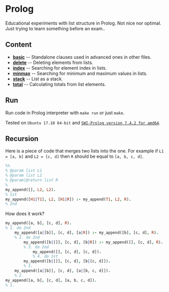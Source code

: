 # Prolog
Educational experiments with list structure in Prolog. Not nice nor optimal. Just trying to learn something before an exam..

## Content

- [**basic**](https://github.com/vojtechobrusnik/prolog/blob/master/basic.pl) -- Standalone clauses used in advanced ones in other files.
- [**delete**](https://github.com/vojtechobrusnik/prolog/blob/master/delete.pl) -- Deleting elements from lists.
- [**index**](https://github.com/vojtechobrusnik/prolog/blob/master/index.pl) -- Searching for element index in lists.
- [**minmax**](https://github.com/vojtechobrusnik/prolog/blob/master/minmax.pl) -- Searching for minimum and maximum values in lists.
- [**stack**](https://github.com/vojtechobrusnik/prolog/blob/master/stack.pl) -- List as a stack.
- [**total**](https://github.com/vojtechobrusnik/prolog/blob/master/total.pl) -- Calculating totals from list elements.

## Run

Run code in Prolog interpreter with `make run` or just `make`.

Tested on `Ubuntu 17.10 64-bit` and [`SWI-Prolog version 7.4.2 for amd64`](http://www.swi-prolog.org).

## Recursion

Here is a piece of code that merges two lists into the one. For example if `L1 = [a, b]` and `L2 = [c, d]` then `R` should be equal to `[a, b, c, d]`.

```prolog
%%
% @param list L1
% @param list L2
% @param|@return list R
%
my_append([], L2, L2).
% 1st
my_append([H1|T1], L2, [H1|R]) :- my_append(T1, L2, R).
% 2nd
```

How does it work?

```prolog
my_append([a, b], [c, d], R).
% 1. do 2nd
    my_append([a|[b]], [c, d], [a|R]) :- my_append([b], [c, d], R).
    % 2. do 2nd
        my_append([b|[]], [c, d], [b|R]) :- my_append([], [c, d], R).
        % 3. do 2nd
            my_append([], [c, d], [c, d]).
            % 4. do 1st
        my_append([b|[]], [c, d], [b|[c, d]]).
        % 3.
    my_append([a|[b]], [c, d], [a|[b, c, d]]).
    % 2.
my_append([a, b], [c, d], [a, b, c, d]).
% 1.
```
